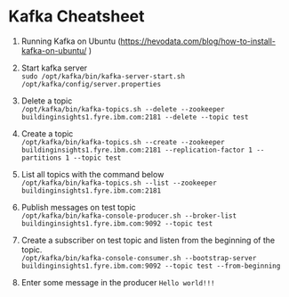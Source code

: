 # Kafka Cheatsheet #

1. Running Kafka on Ubuntu (https://hevodata.com/blog/how-to-install-kafka-on-ubuntu/ )

2. Start kafka server  
```sudo /opt/kafka/bin/kafka-server-start.sh /opt/kafka/config/server.properties```

3. Delete a topic  
```/opt/kafka/bin/kafka-topics.sh --delete --zookeeper buildinginsights1.fyre.ibm.com:2181 --delete --topic test```

4. Create a topic   
```/opt/kafka/bin/kafka-topics.sh --create --zookeeper buildinginsights1.fyre.ibm.com:2181 --replication-factor 1 --partitions 1 --topic test```

5. List all topics with the command below   
```/opt/kafka/bin/kafka-topics.sh --list --zookeeper buildinginsights1.fyre.ibm.com:2181```

6. Publish messages on test topic   
```/opt/kafka/bin/kafka-console-producer.sh --broker-list buildinginsights1.fyre.ibm.com:9092 --topic test```

7. Create a subscriber on test topic and listen from the beginning of the topic.  
```/opt/kafka/bin/kafka-console-consumer.sh --bootstrap-server buildinginsights1.fyre.ibm.com:9092 --topic test --from-beginning```

8. Enter some message in the producer
```Hello world!!!```
